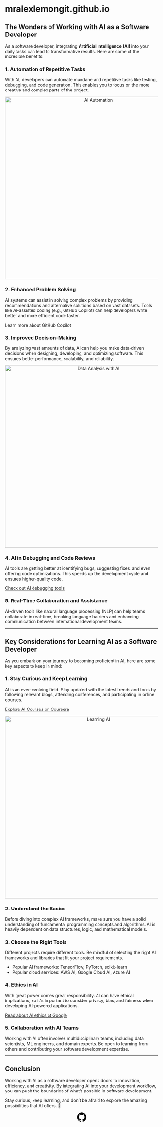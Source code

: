 # mralexlemongit.github.io

## The Wonders of Working with AI as a Software Developer

As a software developer, integrating **Artificial Intelligence (AI)** into your daily tasks can lead to transformative results. Here are some of the incredible benefits:

### 1. Automation of Repetitive Tasks
With AI, developers can automate mundane and repetitive tasks like testing, debugging, and code generation. This enables you to focus on the more creative and complex parts of the project.

<div style="text-align:center;">
    <img src="https://multimedia-nivelics-prod.s3.amazonaws.com/multimediaStrapi/rparobotic_process_automation_business_technology_220873_15222_b37f3b48a3.jpg" alt="AI Automation" width="600" />
</div>

### 2. Enhanced Problem Solving
AI systems can assist in solving complex problems by providing recommendations and alternative solutions based on vast datasets. Tools like AI-assisted coding (e.g., GitHub Copilot) can help developers write better and more efficient code faster.

<a href="https://copilot.github.com/" target="_blank">Learn more about GitHub Copilot</a>

### 3. Improved Decision-Making
By analyzing vast amounts of data, AI can help you make data-driven decisions when designing, developing, and optimizing software. This ensures better performance, scalability, and reliability.

<div style="text-align:center;"> <img src="https://encrypted-tbn0.gstatic.com/images?q=tbn:ANd9GcQDrT3wu4vocY4bIkkJjT1tJEN0wxHAxerHMA&s" alt="Data Analysis with AI" width="600" /> </div>

### 4. AI in Debugging and Code Reviews
AI tools are getting better at identifying bugs, suggesting fixes, and even offering code optimizations. This speeds up the development cycle and ensures higher-quality code.

<a href="https://medium.com/front-end-weekly/the-best-ai-tools-for-testing-and-debugging-your-web-applications-4ab1a9637d68" target="_blank">Check out AI debugging tools</a>

### 5. Real-Time Collaboration and Assistance
AI-driven tools like natural language processing (NLP) can help teams collaborate in real-time, breaking language barriers and enhancing communication between international development teams.

---

## Key Considerations for Learning AI as a Software Developer

As you embark on your journey to becoming proficient in AI, here are some key aspects to keep in mind:

### 1. Stay Curious and Keep Learning
AI is an ever-evolving field. Stay updated with the latest trends and tools by following relevant blogs, attending conferences, and participating in online courses.

<a href="https://www.coursera.org/courses?query=artificial%20intelligence" target="_blank">Explore AI Courses on Coursera</a>

<div style="text-align:center;"> <img src="https://encrypted-tbn0.gstatic.com/images?q=tbn:ANd9GcQPsTWAkLIDaz7Lpu2MKQNxepn4kaEShknm9g&s" alt="Learning AI" width="600" /> </div>

### 2. Understand the Basics
Before diving into complex AI frameworks, make sure you have a solid understanding of fundamental programming concepts and algorithms. AI is heavily dependent on data structures, logic, and mathematical models.

### 3. Choose the Right Tools
Different projects require different tools. Be mindful of selecting the right AI frameworks and libraries that fit your project requirements.

- Popular AI frameworks: TensorFlow, PyTorch, scikit-learn
- Popular cloud services: AWS AI, Google Cloud AI, Azure AI

### 4. Ethics in AI
With great power comes great responsibility. AI can have ethical implications, so it's important to consider privacy, bias, and fairness when developing AI-powered applications.

<a href="https://ai.google/responsibilities/" target="_blank">Read about AI ethics at Google</a>

### 5. Collaboration with AI Teams
Working with AI often involves multidisciplinary teams, including data scientists, ML engineers, and domain experts. Be open to learning from others and contributing your software development expertise.

---

## Conclusion
Working with AI as a software developer opens doors to innovation, efficiency, and creativity. By integrating AI into your development workflow, you can push the boundaries of what’s possible in software development.

Stay curious, keep learning, and don’t be afraid to explore the amazing possibilities that AI offers. 🚀

<div style="text-align:center;"> <a href="https://github.com/Mralexlemongit" target="_blank"><svg height="32" aria-hidden="true" viewBox="0 0 24 24" version="1.1" width="32" data-view-component="true" class="octicon octicon-mark-github v-align-middle color-fg-default">
    <path d="M12.5.75C6.146.75 1 5.896 1 12.25c0 5.089 3.292 9.387 7.863 10.91.575.101.79-.244.79-.546 0-.273-.014-1.178-.014-2.142-2.889.532-3.636-.704-3.866-1.35-.13-.331-.69-1.352-1.18-1.625-.402-.216-.977-.748-.014-.762.906-.014 1.553.834 1.769 1.179 1.035 1.74 2.688 1.25 3.349.948.1-.747.402-1.25.733-1.538-2.559-.287-5.232-1.279-5.232-5.678 0-1.25.445-2.285 1.178-3.09-.115-.288-.517-1.467.115-3.048 0 0 .963-.302 3.163 1.179.92-.259 1.897-.388 2.875-.388.977 0 1.955.13 2.875.388 2.2-1.495 3.162-1.179 3.162-1.179.633 1.581.23 2.76.115 3.048.733.805 1.179 1.825 1.179 3.09 0 4.413-2.688 5.39-5.247 5.678.417.36.776 1.05.776 2.128 0 1.538-.014 2.774-.014 3.162 0 .302.216.662.79.547C20.709 21.637 24 17.324 24 12.25 24 5.896 18.854.75 12.5.75Z"></path>
</svg></a> </div>
